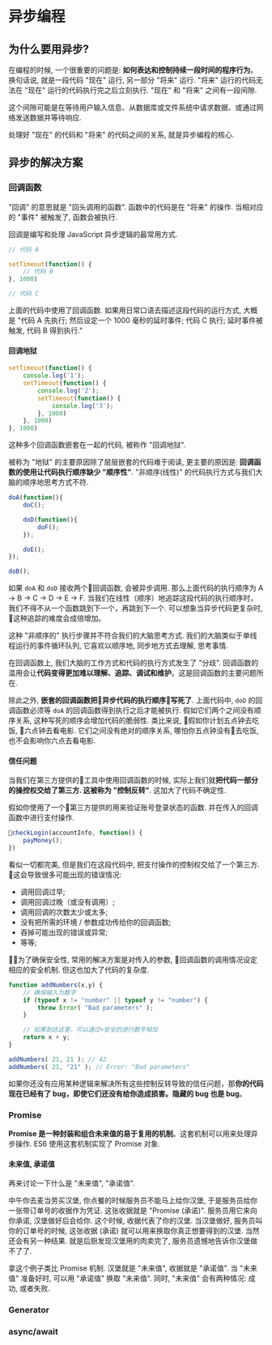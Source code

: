 # 异步编程

## 为什么要用异步?

在编程的时候, 一个很重要的问题是: **如何表达和控制持续一段时间的程序行为**。换句话说, 就是一段代码 "现在" 运行, 另一部分 "将来" 运行.   "将来" 运行的代码无法在 "现在" 运行的代码执行完之后立刻执行.  "现在" 和 "将来" 之间有一段间隙.

这个间隙可能是在等待用户输入信息、从数据库或文件系统中请求数据、或通过网络发送数据并等待响应.

处理好 "现在" 的代码和 "将来" 的代码之间的关系, 就是异步编程的核心.


## 异步的解决方案

### 回调函数

"回调" 的意思就是 "回头调用的函数".  函数中的代码是在 "将来" 的操作.  当相对应的 "事件" 被触发了, 函数会被执行.  

回调是编写和处理 JavaScript 异步逻辑的最常用方式.

``` js
// 代码 A 

setTimeout(function() {
    // 代码 B
}, 1000)

// 代码 C
```

上面的代码中使用了回调函数.  如果用日常口语去描述这段代码的运行方式, 大概是 "代码 A 先执行; 然后设定一个 1000 毫秒的延时事件; 代码 C 执行; 延时事件被触发, 代码 B 得到执行."

#### 回调地狱

``` js
setTimeout(function() {
    console.log('1');
    setTimeout(function() {
        console.log('2');
        setTimeout(function() {
            console.log('3');
        }, 1000)
    }, 1000)
}, 1000)
```

这种多个回调函数嵌套在一起的代码, 被称作 "回调地狱".

被称为 "地狱" 的主要原因除了层层嵌套的代码难于阅读, 更主要的原因是: **回调函数的使用让代码执行顺序缺少 "顺序性"**.  "非顺序(线性)" 的代码执行方式与我们大脑的顺序地思考方式不符.

``` js
doA(function(){ 
    doC();

    doD(function(){ 
        doF(); 
    });

    doE(); 
});

doB();
```

如果 `doA` 和 `doD` 接收两个回调函数, 会被异步调用.  那么上面代码的执行顺序为 A -> B -> C -> D -> E -> F.  当我们在线性（顺序）地追踪这段代码的执行顺序时，我们不得不从一个函数跳到下一个，再跳到下一个.  可以想象当异步代码更复杂时, 这种追踪的难度会成倍增加。

这种 "非顺序的" 执行步骤并不符合我们的大脑思考方式.  我们的大脑类似于单线程运行的事件循环队列, 它喜欢以顺序地, 同步地方式去理解, 思考事情.  

在回调函数上, 我们大脑的工作方式和代码的执行方式发生了 "分歧".  回调函数的滥用会让**代码变得更加难以理解、追踪、调试和维护**。这是回调函数的主要问题所在.

除此之外, **嵌套的回调函数把异步代码的执行顺序写死了**.  上面代码中, `doD` 的回调函数必须等 `doA` 的回调函数得到执行之后才能被执行. 假如它们两个之间没有顺序关系, 这种写死的顺序会增加代码的脆弱性.  类比来说, 假如你计划五点钟去吃饭, 六点钟去看电影.  它们之间没有绝对的顺序关系, 哪怕你五点钟没有去吃饭, 也不会影响你六点去看电影.  

#### 信任问题

当我们在第三方提供的工具中使用回调函数的时候, 实际上我们就**把代码一部分的操控权交给了第三方.  这被称为 "控制反转"**.  这加大了代码不确定性.

假如你使用了一个第三方提供的用来验证账号登录状态的函数.  并在传入的回调函数中进行支付操作.

``` js
checkLogin(accountInfo, function() {
    payMoney();
})
```

看似一切都完美, 但是我们在这段代码中, 把支付操作的控制权交给了一个第三方.  这会导致很多可能出现的错误情况:

* 调用回调过早;
* 调用回调过晚（或没有调用）; 
* 调用回调的次数太少或太多; 
* 没有把所需的环境 / 参数成功传给你的回调函数; 
* 吞掉可能出现的错误或异常;
* 等等;

为了确保安全性, 常用的解决方案是对传入的参数, 回调函数的调用情况设定相应的安全机制.  但这也加大了代码的复杂度.  

``` js
function addNumbers(x,y) {
    // 确保输入为数字 
    if (typeof x != "number" || typeof y != "number") { 
        throw Error( "Bad parameters" ); 
    }

    // 如果到达这里，可以通过+安全的进行数字相加 
    return x + y;
}

addNumbers( 21, 21 ); // 42 
addNumbers( 21, "21" ); // Error: "Bad parameters"
```

如果你还没有应用某种逻辑来解决所有这些控制反转导致的信任问题，那**你的代码现在已经有了 bug，即使它们还没有给你造成损害。隐藏的 bug 也是 bug**。

### Promise

**Promise 是一种封装和组合未来值的易于复用的机制**。这套机制可以用来处理异步操作.  ES6 使用这套机制实现了 Promise 对象.

#### 未来值, 承诺值

再来讨论一下什么是 "未来值", "承诺值".  

中午你去麦当劳买汉堡, 你点餐的时候服务员不能马上给你汉堡, 于是服务员给你一张带订单号的收据作为凭证.  这张收据就是 "Promise (承诺)".  服务员用它来向你承诺, 汉堡做好后会给你.  这个时候, 收据代表了你的汉堡.  当汉堡做好, 服务员叫你的订单号的时候, 这张收据 (承诺) 就可以用来换取你真正想要得到的汉堡.  当然还会有另一种结果.  就是后厨发现汉堡用的肉卖完了, 服务员遗憾地告诉你汉堡做不了了.   

拿这个例子类比 Promise 机制.  汉堡就是 "未来值", 收据就是 "承诺值".  当 "未来值" 准备好时, 可以用 "承诺值" 换取 "未来值".  同时, "未来值" 会有两种情况: 成功, 或者失败.  


### Generator

### async/await